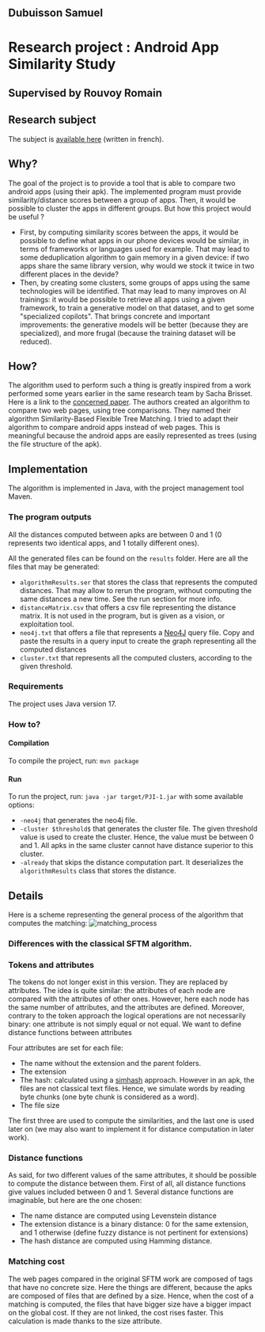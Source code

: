 ## Dubuisson Samuel

# Research project : Android App Similarity Study

## Supervised by Rouvoy Romain

## Research subject

The subject is [available here](http://projets-info.univ-lille.fr/master/etu/projects/31e02aad-7795-4194-98b4-f61ff4744123) (written in french).

## Why? 

The goal of the project is to provide a tool that is able to compare two android apps (using their apk). 
The implemented program must provide similarity/distance scores between a group of apps. 
Then, it would be possible to cluster the apps in different groups. But how this project would
be useful ?  
- First, by computing similarity scores between the apps, it would be possible to define what apps in our
phone devices would be similar, in terms of frameworks or languages used for example. That may lead to some
deduplication algorithm to gain memory in a given device: if two apps share the same library version, why would we stock it twice in two different places in the devide?
- Then, by creating some clusters, some groups of apps using the same technologies will be identified. That may lead to many improves on AI trainings: it would be possible
to retrieve all apps using a given framework, to train a generative model on that dataset, and to get some "specialized copilots". That brings concrete and important improvements:
the generative models will be better (because they are specialized), and more frugal (because the training dataset will be reduced).

## How?

The algorithm used to perform such a thing is greatly inspired from a work performed some years earlier in the same research team by Sacha Brisset. Here is
a link to the [concerned paper](https://hal.science/hal-03774245). The authors created an algorithm to compare two web pages, using tree comparisons. They named their algorithm
Similarity-Based Flexible Tree Matching. I tried to adapt their algorithm to compare android apps instead of web pages. This is meaningful because the android apps are easily represented as trees (using the file structure of the apk).

## Implementation

The algorithm is implemented in Java, with the project management tool Maven.

### The program outputs

All the distances computed between apks are between 0 and 1 (0 represents two identical apps, and 1 totally different ones).

All the generated files can be found on the `results` folder. Here are all the files that may be generated:
- `algorithmResults.ser` that stores the class that represents the computed distances. That may allow to rerun the program, without computing the 
same distances a new time. See the run section for more info.
- `distanceMatrix.csv` that offers a csv file representing the distance matrix. It is not used in the program, but is given as a vision, or exploitation tool.
- `neo4j.txt` that offers a file that represents a [Neo4J](https://neo4j.com/) query file. Copy and paste the results in a query input to create the graph representing all the computed distances
- `cluster.txt` that represents all the computed clusters, according to the given threshold.

### Requirements 

The project uses Java version 17.

### How to?

#### Compilation

To compile the project, run: `mvn package`

#### Run

To run the project, run: `java -jar target/PJI-1.jar` with some available options:
- `-neo4j` that generates the neo4j file.
- `-cluster $threshold$` that generates the cluster file. The given threshold value is used to create the cluster. Hence, the value must be between 0 and 1. All
apks in the same cluster cannot have distance superior to this cluster.
- `-already` that skips the distance computation part. It deserializes the `algorithmResults` class that stores the distance.

## Details 

Here is a scheme representing the general process of the algorithm that computes the matching:
![matching_process](resources/images/matching_process)

### Differences with the classical SFTM algorithm.

### Tokens and attributes

The tokens do not longer exist in this version. They are replaced by attributes. The idea is quite similar: the attributes of each node are compared with the attributes of other ones.
However, here each node has the same number of attributes, and the attributes are defined. Moreover, contrary to the token approach the logical operations are not necessarily binary: one attribute is not simply equal or not equal. We want to define distance functions between attributes

Four attributes are set for each file:
- The name without the extension and the parent folders.
- The extension
- The hash: calculated using a [simhash](https://en.wikipedia.org/wiki/SimHash) approach. However in an apk, the files are not classical text files. Hence, we simulate words by reading byte chunks (one byte chunk is considered as a word).
- The file size

The first three are used to compute the similarities, and the last one is used later on (we may also want to implement it for distance computation in later work).

### Distance functions

As said, for two different values of the same attributes, it should be possible to compute the distance between them. First of all, all distance functions give values included between 0 and 1. Several distance functions are imaginable, but here are the one chosen:
- The name distance are computed using Levenstein distance
- The extension distance is a binary distance: 0 for the same extension, and 1 otherwise (define fuzzy distance is not pertinent for extensions)
- The hash distance are computed using Hamming distance. 

### Matching cost 

The web pages compared in the original SFTM work are composed of tags that have no concrete size. Here the things are different, because the apks are composed of files that are defined by a size.
Hence, when the cost of a matching is computed, the files that have bigger size have a bigger impact on the global cost. If they are not linked, the cost rises faster. This calculation is made thanks to the size attribute. 

